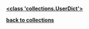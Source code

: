 [**<class 'collections.UserDict'>**](/modules/collections/UserDict/)

[**back to collections**](/modules/collections/)
